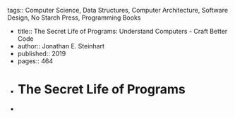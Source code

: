 tags:: Computer Science, Data Structures, Computer Architecture, Software Design, No Starch Press, Programming Books

- title:: The Secret Life of Programs: Understand Computers - Craft Better Code
- author:: Jonathan E. Steinhart
- published:: 2019
- pages:: 464
- # The Secret Life of Programs
-